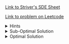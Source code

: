 [Link to Striver's SDE Sheet](https://takeuforward.org/interviews/strivers-sde-sheet-top-coding-interview-problems/)

[Link to problem on Leetcode](https://leetcode.com/problems/majority-element/)


<details><summary>Hints</summary>

* Read [Boyer–Moore majority vote algorithm](https://en.wikipedia.org/wiki/Boyer%E2%80%93Moore_majority_vote_algorithm). <br>

</details>


<details><summary>Sub-Optimal Solution</summary>

Sub-Optimal Solution: TC = `O(N)` / `O(NlogN)` (Depending on use of Freq Array or HashMap), SC = `O(N)`

* Use a hashmap to store the occurences of the elements. <br>
* If an element is reached whose frequency is already = (N / 2), we return this element as the majority element. <br>

Runtime: `25 ms`, faster than `55.66%`<br>
Memory Usage: `19.5 MB`, less than `92.68%`<br>

<details><summary>Clean Code</summary>

![](https://github.com/archishmanghos/code-images/blob/master/Leetcode/169-A.png)

</details>

</details>


<details><summary>Optimal Solution</summary>

Optimal Solution: TC = `O(N)`, SC = `O(1)`

* This problem can be solved by Moore's Voting Algorithm. <br>
* The intuition is that, since the majority occurs `> (N / 2)` times, hence it will get cancelled out by the minority elements and there will still be some majority element remaining. <br>
* Thus we maintain a counter and a variable which will eventually contain our majority element. <br>
* If the counter is 0, we assign the variable to the current element, signifying this is our current majority element. Counter pointing to 0 also signifies start of a new segment.<br>
* If the current element is equal to the current majority element, we increment the counter by 1, else we decrement the counter by 1. <br>

Runtime: `16 ms`, faster than `92.03%`<br>
Memory Usage: `19.5 MB`, less than `59.93%`<br>


<details><summary>Clean Code</summary>

![](https://github.com/archishmanghos/code-images/blob/master/Leetcode/169-B.png)

</details>

</details>